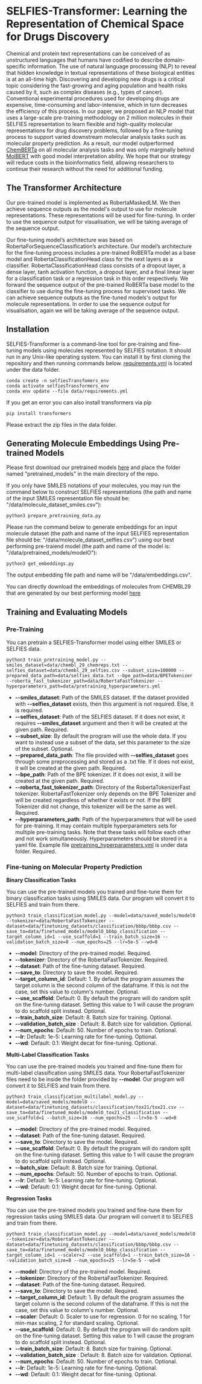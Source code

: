 # SELFIES-Transformer: Learning the Representation of Chemical Space for Drugs Discovery
Chemical and protein text representations can be conceived of as unstructured languages that humans have codified to describe domain-specific information. The use of natural language processing (NLP) to reveal that hidden knowledge in textual representations of these biological entities is at an all-time high. Discovering and developing new drugs is a critical topic considering the fast-growing and aging population and health risks caused by it, such as complex diseases (e.g., types of cancer). Conventional experimental procedures used for developing drugs are expensive, time-consuming and labor-intensive, which in turn decreases the efficiency of this process. In our paper, we proposed an NLP model that uses a large-scale pre-training methodology on 2 million molecules in their SELFIES representation to learn flexible and high-quality molecular representations for drug discovery problems, followed by a fine-tuning process to support varied downstream molecular analysis tasks such as molecular property prediction. As a result, our model outperformed [ChemBERTa](https://arxiv.org/abs/2010.09885) on all molecular analysis tasks and was only marginally behind [MolBERT](https://arxiv.org/abs/2011.13230) with good model interpretation ability. We hope that our strategy will reduce costs in the bioinformatics field, allowing researchers to continue their research without the need for additional funding.


## The Transformer Architecture
Our pre-trained model is implemented as RobertaMaskedLM. We then achieve sequence outputs as the model's output to use for molecule representations. These representations will be used for fine-tuning. In order to use the sequence output for visualisation, we will be taking average of the sequence output.

Our fine-tuning model’s architecture was based on RobertaForSequenceClassification’s architecture. Our model’s architecture for the fine-tuning process includes a pre-trained RoBERTa model as a base model and RobertaClassificationHead class for the next layers as a classifier. RobertaClassificationHead class consists of a dropout layer, a dense layer, tanh activation function, a dropout layer, and a final linear layer for a classification task or a regression task in this order respectively. We forward the sequence output of the pre-trained RoBERTa base model to the classifier to use during the fine-tuning process for supervised tasks. We can achieve sequence outputs as the fine-tuned models's output for molecule representations. In order to use the sequence output for visualisation, again we will be taking average of the sequence output.


## Installation
SELFIES-Transformer is a command-line tool for pre-training and fine-tuning models using molecules represented by SELFIES notation. It should run in any Unix-like operating system. You can install it by first cloning the repository and then running commands below. [requirements.yml](/data/requirements.yml) is located under the data folder.
```
conda create -n selfiesTransfomers_env
conda activate selfiesTransformers_env
conda env update --file data/requirements.yml
```
If you get an error you can also install transformers via pip
```
pip install transformers
```

Please extract the zip files in the data folder.

## Generating Molecule Embeddings Using Pre-trained Models
Please first download our pretrained models [here](https://drive.google.com/file/d/1zuVAKXCMc-HZHQo9y3Hu5zmQy51FGduI/view?usp=sharing) and place the folder named "pretrained_models" in the main directory of the repo.

If you only have SMILES notations of your molecules, you may run the command below to construct SELFIES representations (the path and name of the input SMILES representation file should be: "/data/molecule_dataset_smiles.csv"):

```
python3 prepare_pretraining_data.py
```

Please run the command below to generate embeddings for an input molecule dataset (the path and name of the input SELFIES representation file should be: "/data/molecule_dataset_selfies.csv") using our best performing pre-traiend model (the path and name of the model is: "/data/pretrained_models/modelO"):

```
python3 get_embeddings.py
```

The output embedding file path and name will be "/data/embeddings.csv".

You can directly download the embeddings of molecules from CHEMBL29 that are generated by our best performing model [here](https://drive.google.com/drive/folders/1Ii44Z6HonzJv5B5VYFujVaSThf802e2M?usp=sharing)

## Training and Evaluating Models

### Pre-Training
You can pretrain a SELFIES-Transformer model using either SMILES or SELFIES data.

```
python3 train_pretraining_model.py --smiles_dataset=data/chembl_29_chemreps.txt --selfies_dataset=data/chembl_29_selfies.csv --subset_size=100000 --prepared_data_path=data/selfies_data.txt --bpe_path=data/BPETokenizer --roberta_fast_tokenizer_path=data/RobertaFastTokenizer --hyperparameters_path=data/pretraining_hyperparameters.yml
```

* __--smiles_dataset__: Path of the SMILES dataset. If the dataset provided with __--selfies_dataset__ exists, then this argument is not required. Else, it is required.
* __--selfies_dataset__: Path of the SELFIES dataset. If it does not exist, it requires __--smiles_dataset__ argument and then it will be created at the given path. Required.
* __--subset_size__: By default the program will use the whole data. If you want to instead use a subset of the data, set this parameter to the size of the subset. Optional.
* __--prepared_data_path__: The file provided with __--selfies_dataset__ goes through some preprocessing and stored as a .txt file. If it does not exist, it will be created at the given path. Required.
* __--bpe_path__: Path of the BPE tokenizer. If it does not exist, it will be created at the given path. Required.
* __--roberta_fast_tokenizer_path__: Directory of the RobertaTokenizerFast tokenizer. RobertaFastTokenizer only depends on the BPE Tokenizer and will be created regardless of whether it exists or not. If the BPE Tokenizer did not change, this tokenizer will be the same as well. Required.
* __--hyperparameters_path__: Path of the hyperparameters that will be used for pre-training. It may contain multiple hyperparameters sets for multiple pre-training tasks. Note that these tasks will follow each other and not work simultaneously. Hyperparameters should be stored in a yaml file. Example file [pretraining_hyperparameters.yml](/data/pretraining_hyperparameters.yml) is under data folder. Required.

### Fine-tuning on Molecular Property Prediction

**Binary Classification Tasks**

You can use the pre-trained models you trained and fine-tune them for binary classification tasks using SMILES data. Our program will convert it to SELFIES and train from there.

```
python3 train_classification_model.py --model=data/saved_models/modelO --tokenizer=data/RobertaFastTokenizer --dataset=data/finetuning_datasets/classification/bbbp/bbbp.csv --save_to=data/finetuned_models/modelO_bbbp_classification --target_column_id=1 --use_scaffold=1 --train_batch_size=16 --validation_batch_size=8 --num_epochs=25 --lr=5e-5 --wd=0
```

* __--model__: Directory of the pre-trained model. Required.
* __--tokenizer__: Directory of the RobertaFastTokenizer. Required.
* __--dataset__: Path of the fine-tuning dataset. Required.
* __--save_to__: Directory to save the model. Required.
* __--target_column_id__: Default: 1. By default the program assumes the target column is the second column of the dataframe. If this is not the case, set this value to column's number. Optional.
* __--use_scaffold__: Default: 0. By default the program will do random split on the fine-tuning dataset. Setting this value to 1 will cause the program to do scaffold split instead. Optional.
* __--train_batch_size__: Default: 8. Batch size for training. Optional.
* __--validation_batch_size__ : Default: 8. Batch size for validation. Optional.
* __--num_epochs__: Default: 50. Number of epochs to train. Optional.
* __--lr__: Default: 1e-5: Learning rate for fine-tuning. Optional.
* __--wd__: Default: 0.1: Weight decat for fine-tuning. Optional.

**Multi-Label Classification Tasks**

You can use the pre-trained models you trained and fine-tune them for multi-label classification using SMILES data. Your RobertaFastTokenizer files need to be inside the folder provided by __--model__. Our program will convert it to SELFIES and train from there.

```
python3 train_classification_multilabel_model.py --model=data/saved_models/modelO --dataset=data/finetuning_datasets/classification/tox21/tox21.csv --save_to=data/finetuned_models/modelO_tox21_classification --use_scaffold=1 --batch_size=16 --num_epochs=25 --lr=5e-5 --wd=0
```

* __--model__: Directory of the pre-trained model. Required.
* __--dataset__: Path of the fine-tuning dataset. Required.
* __--save_to__: Directory to save the model. Required.
* __--use_scaffold__: Default: 0. By default the program will do random split on the fine-tuning dataset. Setting this value to 1 will cause the program to do scaffold split instead. Optional.
* __--batch_size__: Default: 8. Batch size for training. Optional.
* __--num_epochs__: Default: 50. Number of epochs to train. Optional.
* __--lr__: Default: 1e-5: Learning rate for fine-tuning. Optional.
* __--wd__: Default: 0.1: Weight decat for fine-tuning. Optional.

**Regression Tasks**

You can use the pre-trained models you trained and fine-tune them for regression tasks using SMILES data. Our program will convert it to SELFIES and train from there.

```
python3 train_classification_model.py --model=data/saved_models/modelO --tokenizer=data/RobertaFastTokenizer --dataset=data/finetuning_datasets/classification/bbbp/bbbp.csv --save_to=data/finetuned_models/modelO_bbbp_classification --target_column_id=1 --scaler=2 --use_scaffold=1 --train_batch_size=16 --validation_batch_size=8 --num_epochs=25 --lr=5e-5 --wd=0
```
 
* __--model__: Directory of the pre-trained model. Required.
* __--tokenizer__: Directory of the RobertaFastTokenizer. Required.
* __--dataset__: Path of the fine-tuning dataset. Required.
* __--save_to__: Directory to save the model. Required.
* __--target_column_id__: Default: 1. By default the program assumes the target column is the second column of the dataframe. If this is not the case, set this value to column's number. Optional.
* __--scaler__: Default: 0. Scaler to use for regression. 0 for no scaling, 1 for min-max scaling, 2 for standard scaling. Optional.
* __--use_scaffold__: Default: 0. By default the program will do random split on the fine-tuning dataset. Setting this value to 1 will cause the program to do scaffold split instead. Optional.
* __--train_batch_size__: Default: 8. Batch size for training. Optional.
* __--validation_batch_size__ : Default: 8. Batch size for validation. Optional.
* __--num_epochs__: Default: 50. Number of epochs to train. Optional.
* __--lr__: Default: 1e-5: Learning rate for fine-tuning. Optional.
* __--wd__: Default: 0.1: Weight decat for fine-tuning. Optional.
